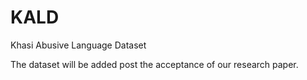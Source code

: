 # KALD
Khasi Abusive Language Dataset

The dataset will be added post the acceptance of our research paper.
